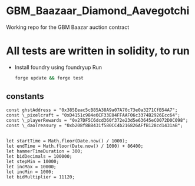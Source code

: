 # GBM_Baazaar_Diamond_Aavegotchi

Working repo for the GBM Baazar auction contract

# All tests are written in solidity, to run

- Install foundry using foundryup
  Run
  ```bash
  forge update && forge test
  ```

## constants

```
const ghstAddress = "0x385Eeac5cB85A38A9a07A70c73e0a3271CfB54A7";
const \_pixelcraft = "0xD4151c984e6CF33E04FFAAF06c3374B2926Ecc64";
const \_playerRewards = "0x27DF5C6dcd360f372e23d5e63645eC0072D0C098";
const \_daoTreasury = "0xb208f8BB431f580CC4b216826AFfB128cd1431aB";


let startTime = Math.floor(Date.now() / 1000);
let endTime = Math.floor(Date.now() / 1000) + 86400;
let hammerTimeDuration = 300;
let bidDecimals = 100000;
let stepMin = 10000;
let incMax = 10000;
let incMin = 1000;
let bidMultiplier = 11120;

```
